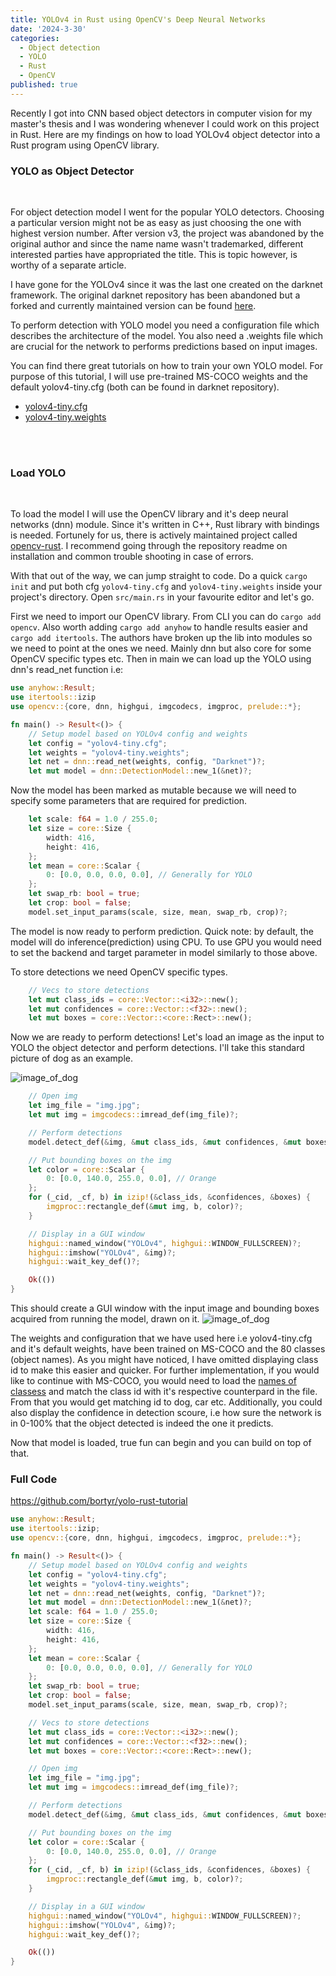 ```yaml
---
title: YOLOv4 in Rust using OpenCV's Deep Neural Networks
date: '2024-3-30'
categories:
  - Object detection
  - YOLO
  - Rust
  - OpenCV
published: true
---
```


Recently I got into CNN based object detectors in computer vision for my master's thesis and I was wondering whenever I could
work on this project in Rust. Here are my findings on how to load YOLOv4 object detector into a Rust program using OpenCV library.
<br>

### YOLO as Object Detector
<br>

For object detection model I went for the popular YOLO detectors. Choosing a particular version might not be as easy as just
choosing the one with highest version number. After version v3, the project was abandoned by the original author and since the name
name wasn't trademarked, different interested parties have appropriated the title. This is topic however, is worthy of a separate article.
<br>

I have gone for the YOLOv4 since it was the last one created on the darknet framework. The original darknet repository has
been abandoned but a forked and currently maintained version can be found [here](https://github.com/hank-ai/darknet).
<br>

To perform detection with YOLO model you need a configuration file which describes the architecture of the model. You also need a
.weights file which are crucial for the network to performs predictions based on input images. 
<br>

You can find there great tutorials on how to train your own YOLO model. For purpose of this tutorial, I will use pre-trained 
MS-COCO weights and the default yolov4-tiny.cfg (both can be found in darknet repository).
<br>

- [yolov4-tiny.cfg](https://github.com/hank-ai/darknet/blob/master/cfg/yolov4-tiny.cfg)
- [yolov4-tiny.weights](https://github.com/hank-ai/darknet/issues/21#issuecomment-1807480542)
<br>
<br>

### Load YOLO
<br>

To load the model I will use the OpenCV library and it's deep neural networks (dnn) module. Since it's written in C++, Rust library
with bindings is needed. Fortunely for us, there is actively maintained project called [opencv-rust](https://github.com/twistedfall/opencv-rust).
I recommend going through the repository readme on installation and common trouble shooting in case of errors. 
<br>

With that out of the way, we can jump straight to code. Do a quick `cargo init` and put both cfg `yolov4-tiny.cfg` and `yolov4-tiny.weights` 
inside your project's directory. Open `src/main.rs` in your favourite editor and let's go.
<br>

First we need to import our OpenCV library. From CLI you can do `cargo add opencv`. Also worth adding `cargo add anyhow` to handle results easier and 
`cargo add itertools`.
The authors have broken up the lib into modules so we need to point at the ones
we need. Mainly dnn but also core for some OpenCV specific types etc. Then in main we can load up 
the YOLO using dnn's read_net function i.e:

```rust 
use anyhow::Result;
use itertools::izip
use opencv::{core, dnn, highgui, imgcodecs, imgproc, prelude::*};

fn main() -> Result<()> {
    // Setup model based on YOLOv4 config and weights
    let config = "yolov4-tiny.cfg";
    let weights = "yolov4-tiny.weights";
    let net = dnn::read_net(weights, config, "Darknet")?;
    let mut model = dnn::DetectionModel::new_1(&net)?;
```

Now the model has been marked as mutable because we will need to specify some parameters that are required for prediction.


```rust
    let scale: f64 = 1.0 / 255.0;
    let size = core::Size {
        width: 416,
        height: 416,
    };
    let mean = core::Scalar {
        0: [0.0, 0.0, 0.0, 0.0], // Generally for YOLO
    };
    let swap_rb: bool = true;
    let crop: bool = false;
    model.set_input_params(scale, size, mean, swap_rb, crop)?;
```

The model is now ready to perform prediction. Quick note: by default, the model will do inference(prediction) using CPU.
To use GPU you would need to set the backend and target parameter in model similarly to those above.

To store detections we need OpenCV specific types.
```rust
    // Vecs to store detections
    let mut class_ids = core::Vector::<i32>::new();
    let mut confidences = core::Vector::<f32>::new();
    let mut boxes = core::Vector::<core::Rect>::new();    
```

Now we are ready to perform detections! Let's load an image as the input to YOLO the object detector and perform detections.
I'll take this standard picture of dog as an example.

![image_of_dog](post-01-img01.jpg)

```rust
    // Open img
    let img_file = "img.jpg";
    let mut img = imgcodecs::imread_def(img_file)?;

    // Perform detections
    model.detect_def(&img, &mut class_ids, &mut confidences, &mut boxes)?;

    // Put bounding boxes on the img
    let color = core::Scalar {
        0: [0.0, 140.0, 255.0, 0.0], // Orange
    };
    for (_cid, _cf, b) in izip!(&class_ids, &confidences, &boxes) {
        imgproc::rectangle_def(&mut img, b, color)?;
    }

    // Display in a GUI window
    highgui::named_window("YOLOv4", highgui::WINDOW_FULLSCREEN)?;
    highgui::imshow("YOLOv4", &img)?;
    highgui::wait_key_def()?;

    Ok(())
}
```

This should create a GUI window with the input image and bounding boxes acquired from running the model, drawn on it.
![image_of_dog](post-01-img02.png)

The weights and configuration that we have used here i.e yolov4-tiny.cfg and it's default weights, have been trained on MS-COCO
and the 80 classes (object names). As you might have noticed, I have omitted displaying class id to make this easier and quicker.
For further implementation, if you would like to continue with MS-COCO, you would need to load the [names of classess](https://github.com/hank-ai/darknet/blob/master/cfg/coco.names)
and match the class id with it's respective counterpard in the file. From that you would get matching id to dog, car etc. 
Additionally, you could also display the confidence in detection scoure, i.e how sure the network is in 0-100% that the object detected 
is indeed the one it predicts.

Now that model is loaded, true fun can begin and you can build on top of that.

### Full Code

https://github.com/bortyr/yolo-rust-tutorial

```rust
use anyhow::Result;
use itertools::izip;
use opencv::{core, dnn, highgui, imgcodecs, imgproc, prelude::*};

fn main() -> Result<()> {
    // Setup model based on YOLOv4 config and weights
    let config = "yolov4-tiny.cfg";
    let weights = "yolov4-tiny.weights";
    let net = dnn::read_net(weights, config, "Darknet")?;
    let mut model = dnn::DetectionModel::new_1(&net)?;
    let scale: f64 = 1.0 / 255.0;
    let size = core::Size {
        width: 416,
        height: 416,
    };
    let mean = core::Scalar {
        0: [0.0, 0.0, 0.0, 0.0], // Generally for YOLO
    };
    let swap_rb: bool = true;
    let crop: bool = false;
    model.set_input_params(scale, size, mean, swap_rb, crop)?;

    // Vecs to store detections
    let mut class_ids = core::Vector::<i32>::new();
    let mut confidences = core::Vector::<f32>::new();
    let mut boxes = core::Vector::<core::Rect>::new();

    // Open img
    let img_file = "img.jpg";
    let mut img = imgcodecs::imread_def(img_file)?;

    // Perform detections
    model.detect_def(&img, &mut class_ids, &mut confidences, &mut boxes)?;

    // Put bounding boxes on the img
    let color = core::Scalar {
        0: [0.0, 140.0, 255.0, 0.0], // Orange
    };
    for (_cid, _cf, b) in izip!(&class_ids, &confidences, &boxes) {
        imgproc::rectangle_def(&mut img, b, color)?;
    }

    // Display in a GUI window
    highgui::named_window("YOLOv4", highgui::WINDOW_FULLSCREEN)?;
    highgui::imshow("YOLOv4", &img)?;
    highgui::wait_key_def()?;

    Ok(())
}
```

